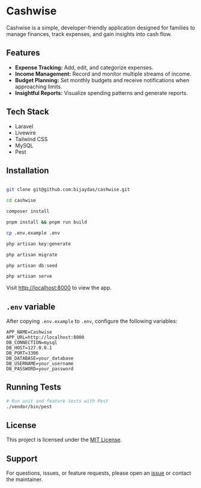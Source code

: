 # Cashwise

Cashwise is a simple, developer-friendly application designed for families to manage finances, track expenses, and gain insights into cash flow.

## Features

- **Expense Tracking:** Add, edit, and categorize expenses.
- **Income Management:** Record and monitor multiple streams of income.
- **Budget Planning:** Set monthly budgets and receive notifications when approaching limits.
- **Insightful Reports:** Visualize spending patterns and generate reports.

## Tech Stack

- Laravel
- Livewire
- Tailwind CSS
- MySQL
- Pest

## Installation

```bash

git clone git@github.com:bijaydas/cashwise.git

cd cashwise

composer install

pnpm install && pnpm run build

cp .env.example .env

php artisan key:generate

php artisan migrate

php artisan db:seed

php artisan serve
```

Visit [http://localhost:8000](http://localhost:8000) to view the app.


## ```.env``` variable

After copying `.env.example` to `.env`, configure the following variables:

```
APP_NAME=Cashwise
APP_URL=http://localhost:8000
DB_CONNECTION=mysql
DB_HOST=127.0.0.1
DB_PORT=3306
DB_DATABASE=your_database
DB_USERNAME=your_username
DB_PASSWORD=your_password
```

## Running Tests

```bash
# Run unit and feature tests with Pest
./vendor/bin/pest
```


## License

This project is licensed under the [MIT License](LICENSE).

## Support

For questions, issues, or feature requests, please open an [issue](https://github.com/bijaydas/cashwise/issues) or contact the maintainer.